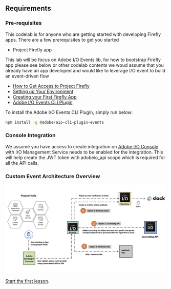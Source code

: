 ## Requirements

### Pre-requisites
This codelab is for anyone who are getting started with developing Firefly apps. There are a few prerequisites to get you started

* Project Firefly app

This lab will be focus on Adobe I/O Events lib, for how to bootstrap Firefly app please see below or other codelab contents
we woud assume that you already have an app developed and would like to leverage I/O event to build an event-driven flow
  * [How to Get Access to Project Firefly](https://github.com/AdobeDocs/project-firefly/blob/master/overview/getting_access.md)
  * [Setting up Your Environment](https://github.com/AdobeDocs/project-firefly/blob/master/getting_started/setup.md)
  * [Creating your First Firefly App](https://github.com/AdobeDocs/project-firefly/blob/master/getting_started/first_app.md)
  * [Adobe I/O Events CLI Plugin](https://github.com/adobe/aio-cli-plugin-events)

To install the Adobe I/O Events CLI Plugin, simply run below: 
```bash
npm install -g @adobe/aio-cli-plugin-events
```  
### Console Integration

We assume you have access to create integration on [Adobe I/O Console](https://console.adobe.io/) with I/O Management Service needs to be enabled for the integration. This will help create the JWT token with adobeio_api scope which is required for all the API calls.

### Custom Event Architecture Overview
![webhook](assets/event.png)

[Start the first lesson](/lessons/lesson1.md).